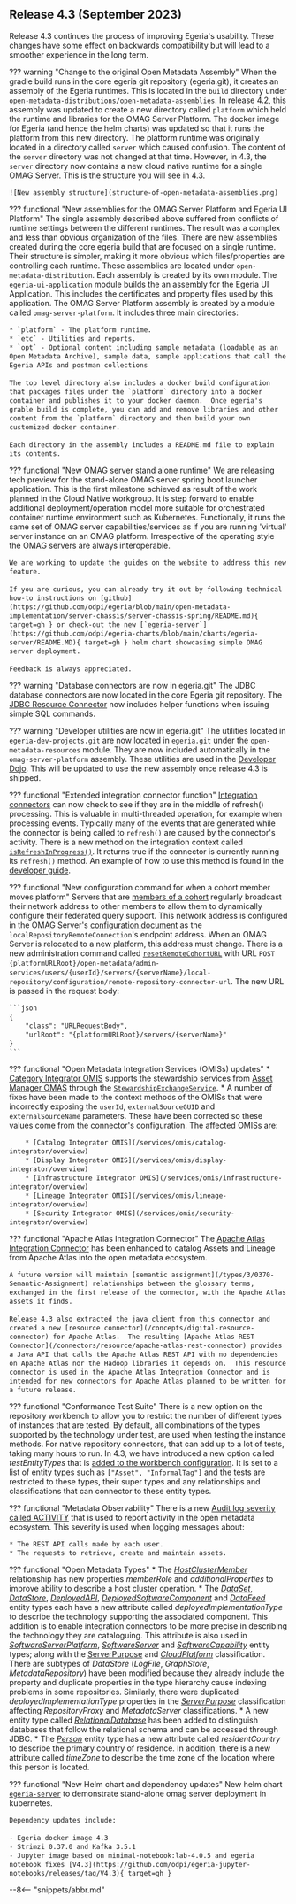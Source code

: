 <!-- SPDX-License-Identifier: CC-BY-4.0 -->
<!-- Copyright Contributors to the Egeria project. -->

## Release 4.3 (September 2023)

Release 4.3 continues the process of improving Egeria's usability.  These changes have some effect on backwards compatibility but will lead to a smoother experience in the long term.

??? warning "Change to the original Open Metadata Assembly"
    When the gradle build runs in the core egeria git repository (egeria.git), it creates an assembly of the Egeria runtimes. This is located in the `build` directory under `open-metadata-distributions/open-metadata-assemblies`.  In release 4.2, this assembly was updated to create a new directory called `platform` which held the runtime and libraries for the OMAG Server Platform.  The docker image for Egeria (and hence the helm charts) was updated so that it runs the platform from this new directory. The platform runtime was originally located in a directory called `server` which caused confusion.  The content of the `server` directory was not changed at that time.  However, in 4.3, the `server` directory now contains a new cloud native runtime for a single OMAG Server.  This is the structure you will see in 4.3.

    ![New assembly structure](structure-of-open-metadata-assemblies.png)

??? functional "New assemblies for the OMAG Server Platform and Egeria UI Platform"
    The single assembly described above suffered from conflicts of runtime settings between the different runtimes. The result was a complex and less than obvious organization of the files.  There are new assemblies created during the core egeria build that are focused on a single runtime.  Their structure is simpler, making it more obvious which files/properties are controlling each runtime.  These assemblies are located under `open-metadata-distribution`.  Each assembly is created by its own module.  The `egeria-ui-application` module builds the an assembly for the Egeria UI Application.  This includes the certificates and property files used by this application. The OMAG Server Platform assembly is created by a module called `omag-server-platform`. It includes three main directories:

    * `platform` - The platform runtime.
    * `etc` - Utilities and reports.
    * `opt` - Optional content including sample metadata (loadable as an Open Metadata Archive), sample data, sample applications that call the Egeria APIs and postman collections

    The top level directory also includes a docker build configuration that packages files under the `platform` directory into a docker container and publishes it to your docker daemon.  Once egeria's grable build is complete, you can add and remove libraries and other content from the `platform` directory and then build your own customized docker container.

    Each directory in the assembly includes a README.md file to explain its contents.

??? functional "New OMAG server stand alone runtime"
    We are releasing tech preview for the stand-alone OMAG server spring boot launcher application. This is the first milestone achieved as result of the work planned in the Cloud Native workgroup. It is step forward to enable additional deployment/operation model more suitable for orchestrated container runtime environment such as Kubernetes. Functionally, it runs the same set of OMAG server capabilities/services as if you are running 'virtual' server instance on an OMAG platform. Irrespective of the operating style the OMAG servers are always interoperable.

    We are working to update the guides on the website to address this new feature.

    If you are curious, you can already try it out by following technical how-to instructions on [github](https://github.com/odpi/egeria/blob/main/open-metadata-implementation/server-chassis/server-chassis-spring/README.md){ target=gh } or check-out the new [`egeria-server`](https://github.com/odpi/egeria-charts/blob/main/charts/egeria-server/README.MD){ target=gh } helm chart showcasing simple OMAG server deployment.

    Feedback is always appreciated.

??? warning "Database connectors are now in egeria.git"
    The JDBC database connectors are now located in the core Egeria git repository.  The [JDBC Resource Connector](/connectors/resource/jdbc-resource-connector) now includes helper functions when issuing simple SQL commands.

??? warning "Developer utilities are now in egeria.git"
    The utilities located in `egeria-dev-projects.git` are now located in `egeria.git` under the `open-metadata-resources` module.  They are now included automatically in the `omag-server-platform` assembly.  These utilities are used in the [Developer Dojo](/education/egeria-dojo/developer/overview).  This will be updated to use the new assembly once release 4.3 is shipped.

??? functional "Extended integration connector function"
    [Integration connectors](/concepts/integration-connector) can now check to see if they are in the middle of refresh() processing.  This is valuable in multi-threaded operation, for example when processing events.  Typically many of the events that are generated while the connector is being called to `refresh()` are caused by the connector's activity.  There is a new method on the integration context called [`isRefreshInProgress()`](https://odpi.github.io/egeria/org/odpi/openmetadata/frameworks/integration/context/IntegrationContext.html).  It returns true if the connector is currently running its `refresh()` method.  An example of how to use this method is found in the [developer guide](/guides/developer/integration-connectors/overview/#registering-a-listener-with-open-metadata).

??? functional "New configuration command for when a cohort member moves platform"
    Servers that are [members of a cohort](/concepts/cohort-member) regularly broadcast their network address to other members to allow them to dynamically configure their federated query support.  This network address is configured in the OMAG Server's [configuration document](/concepts/configuration-document) as the `localRepositoryRemoteConnection`'s endpoint address.  When an OMAG Server is relocated to a new platform, this address must change.  There is a new administration command called [`resetRemoteCohortURL`]() with URL `POST {platformURLRoot}/open-metadata/admin-services/users/{userId}/servers/{serverName}/local-repository/configuration/remote-repository-connector-url`.  The new URL is passed in the request body:

    ```json
    {
        "class": "URLRequestBody",
        "urlRoot": "{platformURLRoot}/servers/{serverName}"
    }
    ```

??? functional "Open Metadata Integration Services (OMISs) updates"
    * [Category Integrator OMIS](/services/omis/catalog-integrator/overview) supports the stewardship services from [Asset Manager OMAS](/services/omas/asset-manager/overview) through the [`StewardshipExchangeService`](https://odpi.github.io/egeria/org/odpi/openmetadata/integrationservices/catalog/connector/StewardshipExchangeService.html).
    * A number of fixes have been made to the context methods of the OMISs that were incorrectly exposing the `userId`, `externalSourceGUID` and `externalSourceName` parameters.  These have been corrected so these values come from the connector's configuration.  The affected OMISs are:

        * [Catalog Integrator OMIS](/services/omis/catalog-integrator/overview)
        * [Display Integrator OMIS](/services/omis/display-integrator/overview)
        * [Infrastructure Integrator OMIS](/services/omis/infrastructure-integrator/overview)
        * [Lineage Integrator OMIS](/services/omis/lineage-integrator/overview)
        * [Security Integrator OMIS](/services/omis/security-integrator/overview)

??? functional "Apache Atlas Integration Connector"
    The [Apache Atlas Integration Connector](/connectors/integration/apache-atlas-catalog-integration-connector) has been enhanced to catalog Assets and Lineage from Apache Atlas into the open metadata ecosystem.  

    A future version will maintain [semantic assignment](/types/3/0370-Semantic-Assignment) relationships between the glossary terms, exchanged in the first release of the connector, with the Apache Atlas assets it finds.

    Release 4.3 also extracted the java client from this connector and created a new [resource connector](/concepts/digital-resource-connector) for Apache Atlas.  The resulting [Apache Atlas REST Connector](/connectors/resource/apache-atlas-rest-connector) provides a Java API that calls the Apache Atlas REST API with no dependencies on Apache Atlas nor the Hadoop libraries it depends on.  This resource connector is used in the Apache Atlas Integration Connector and is intended for new connectors for Apache Atlas planned to be written for a future release.

??? functional "Conformance Test Suite"
    There is a new option on the repository workbench to allow you to restrict the number of different types of instances that are tested.  By default, all combinations of the types supported by the technology under test, are used when testing the instance methods.  For native repository connectors, that can add up to a lot of tests, taking many hours to run.  In 4.3, we have introduced a new option called *testEntityTypes* that is [added to the workbench configuration](/guides/admin/servers/configuring-a-conformance-test-server). It is set to a list of entity types such as `["Asset", "InformalTag"]` and the tests are restricted to these types, their super types and any relationships and classifications that can connector to these entity types. 

??? functional "Metadata Observability"
    There is a new [Audit log severity called ACTIVITY](/concepts/audit_log) that is used to report activity in the open metadata ecosystem.  This severity is used when logging messages about:

    * The REST API calls made by each user.
    * The requests to retrieve, create and maintain assets.

??? functional "Open Metadata Types"
    * The  [*HostClusterMember*](/types/0/0035-Complex-Hosts) relationship has new properties *memberRole* and *additionalProperties* to improve ability to describe a host cluster operation.
    * The  [*DataSet*](/types/0/0010-Base-Model), [*DataStore*](/types/2/0210-Data-Stores), [*DeployedAPI*](/types/2/0212-Deployed-APIs), [*DeployedSoftwareComponent*](/types/2/0215-Software-Components) and [*DataFeed*](/types/2/0223-Events-and-Logs) entity types each have a new attribute called *deployedImplementationType* to describe the technology supporting the associated component.  This addition is to enable integration connectors to be more precise in describing the technology they are cataloguing.  This attribute is also used in [*SoftwareServerPlatform*](/types/0037-Software-Server-Platforms), [*SoftwareServer*](/types/0/0040-Software-Servers) and [*SoftwareCapability*](/types/0/0042-Software-Capabilities) entity types; along with the [ServerPurpose](/types/0/0041-Server-Purpose) and [*CloudPlatform*](/types/0/0090-Cloud-Platforms-and-Services) classification.  There are subtypes of *DataStore* (*LogFile*, *GraphStore*, *MetadataRepository*) have been modified because they already include the property and duplicate properties in the type hierarchy cause indexing problems in some repositories.  Similarly, there were duplicated *deployedImplementationType* properties in the [*ServerPurpose*](/types/0/0041-Server-Purpose) classification affecting *RepositoryProxy* and *MetadataServer* classifications.
    * A new entity type called [*RelationalDatabase*](/types/2/0224-Databases) has been added to distinguish databases that follow the relational schema and can be accessed through JDBC.
    * The  [*Person*](/types/1/0112-People) entity type has a new attribute called *residentCountry* to describe the primary country of residence.  In addition, there is a new attribute called *timeZone* to describe the time zone of the location where this person is located.

??? functional "New Helm chart and dependency updates"
    New helm chart [`egeria-server`](https://github.com/odpi/egeria-charts/blob/main/charts/egeria-server/) to demonstrate stand-alone omag server deployment in kubernetes.

    Dependency updates include:

    - Egeria docker image 4.3
    - Strimzi 0.37.0 and Kafka 3.5.1
    - Jupyter image based on minimal-notebook:lab-4.0.5 and egeria notebook fixes [V4.3](https://github.com/odpi/egeria-jupyter-notebooks/releases/tag/V4.3){ target=gh }
    
--8<-- "snippets/abbr.md"
